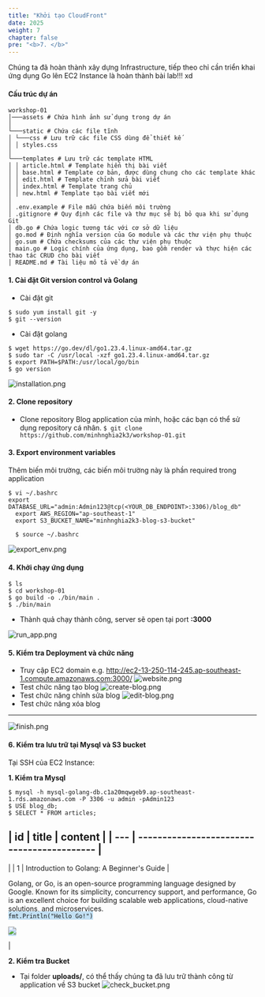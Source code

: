 ```yaml
---
title: "Khởi tạo CloudFront"
date: 2025
weight: 7
chapter: false
pre: "<b>7. </b>"
---
```


Chúng ta đã hoàn thành xây dựng Infrastructure, tiếp theo chỉ cần triển khai ứng dụng Go lên EC2 Instance là hoàn thành
bài lab!!! xd

#### Cấu trúc dự án

```
workshop-01
│───assets # Chứa hình ảnh sử dụng trong dự án
│
└───static # Chứa các file tĩnh
│ └───css # Lưu trữ các file CSS dùng để thiết kế
│ │ styles.css
│
└───templates # Lưu trữ các template HTML
│ │ article.html # Template hiển thị bài viết
│ │ base.html # Template cơ bản, được dùng chung cho các template khác
│ │ edit.html # Template chỉnh sửa bài viết
│ │ index.html # Template trang chủ
│ │ new.html # Template tạo bài viết mới
│
│ .env.example # File mẫu chứa biến môi trường
│ .gitignore # Quy định các file và thư mục sẽ bị bỏ qua khi sử dụng Git
│ db.go # Chứa logic tương tác với cơ sở dữ liệu
│ go.mod # Định nghĩa version của Go module và các thư viện phụ thuộc
│ go.sum # Chứa checksums của các thư viện phụ thuộc
│ main.go # Logic chính của ứng dụng, bao gồm render và thực hiện các thao tác CRUD cho bài viết
│ README.md # Tài liệu mô tả về dự án

```

#### 1. Cài đặt Git version control và Golang

- Cài đặt git

```
$ sudo yum install git -y
$ git --version
```

- Cài đặt golang

```
$ wget https://go.dev/dl/go1.23.4.linux-amd64.tar.gz
$ sudo tar -C /usr/local -xzf go1.23.4.linux-amd64.tar.gz
$ export PATH=$PATH:/usr/local/go/bin
$ go version
```

![installation.png](/images/7-deploy-app-to-ec2/installation.png)

#### 2. Clone repository

- Clone repository Blog application của mình, hoặc các bạn có thể sử dụng repository cá nhân.
`$ git clone https://github.com/minhnghia2k3/workshop-01.git`

#### 3. Export environment variables

Thêm biến môi trường, các biến môi trường này là phần required trong application

```
$ vi ~/.bashrc
export DATABASE_URL="admin:Admin123@tcp(<YOUR_DB_ENDPOINT>:3306)/blog_db"
  export AWS_REGION="ap-southeast-1"
  export S3_BUCKET_NAME="minhnghia2k3-blog-s3-bucket"

  $ source ~/.bashrc
  ```

  ![export_env.png](/images/7-deploy-app-to-ec2/export_env.png)

  #### 4. Khởi chạy ứng dụng

  ```
  $ ls
  $ cd workshop-01
  $ go build -o ./bin/main .
  $ ./bin/main
  ```

  - Thành quả chạy thành công, server sẽ open tại port **:3000**

  ![run_app.png](/images/7-deploy-app-to-ec2/run_app.png)

  #### 5. Kiểm tra Deployment và chức năng

  - Truy cập EC2 domain e.g. http://ec2-13-250-114-245.ap-southeast-1.compute.amazonaws.com:3000/
  ![website.png](/images/7-deploy-app-to-ec2/website.png)
  - Test chức năng tạo blog
  ![create-blog.png](/images/7-deploy-app-to-ec2/create-blog.png)
  - Test chức năng chỉnh sửa blog
  ![edit-blog.png](/images/7-deploy-app-to-ec2/edit-blog.png)
  - Test chức năng xóa blog

  ---

  ![finish.png](/images/7-deploy-app-to-ec2/finish.png)

  #### 6. Kiểm tra lưu trữ tại Mysql và S3 bucket

  Tại SSH của EC2 Instance:

  **1. Kiểm tra Mysql**

  ```
  $ mysql -h mysql-golang-db.c1a20mqwgeb9.ap-southeast-1.rds.amazonaws.com -P 3306 -u admin -pAdmin123
  $ USE blog_db;
  $ SELECT * FROM articles;
  ```

  | id | title | content |
  | --- | ------------------------------------------ |
  ------------------------------------------------------------------------------------------------------------------------------------------------------------------------------------------------------------------------------------------------------------------------------------------------------------------------------------------------------------------------------------------------------------------------------------------------------------------------------------------------------------------------
  |
  | 1 | Introduction to Golang: A Beginner's Guide | <p>Golang, or Go, is an open-source programming language designed
    by Google. Known for its simplicity, concurrency support, and performance, Go is an excellent choice for building
    scalable web applications, cloud-native solutions, and microservices.<br><span
      style="background-color: rgb(194, 224, 244);">`fmt.Println("Hello Go!")`</span></p>
  <p><span style="background-color: rgb(194, 224, 244);"><img
        src="https://minhnghia2k3-blog-s3-bucket.s3.amazonaws.com/uploads/1736500595218035330.png"></span></p> |

  **2. Kiểm tra Bucket**

  - Tại folder **uploads/**, có thể thấy chúng ta đã lưu trữ thành công từ application về S3 bucket
  ![check_bucket.png](/images/7-deploy-app-to-ec2/check-bucket.png)